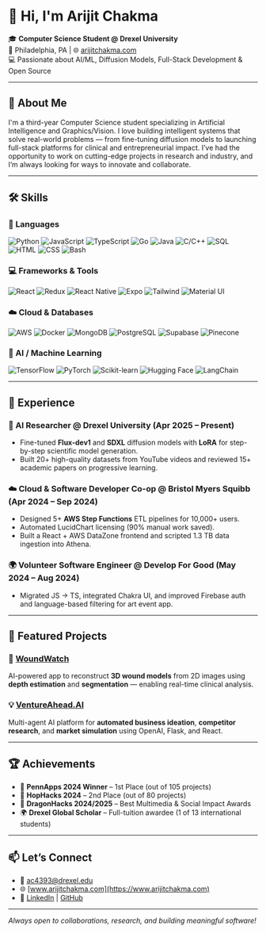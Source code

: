 # 👋 Hi, I'm Arijit Chakma

🎓 **Computer Science Student @ Drexel University**  
📍 Philadelphia, PA | 🌐 [arijitchakma.com](https://www.arijitchakma.com)  
💻 Passionate about AI/ML, Diffusion Models, Full-Stack Development & Open Source  

---

## 🧠 About Me

I'm a third-year Computer Science student specializing in Artificial Intelligence and Graphics/Vision. I love building intelligent systems that solve real-world problems — from fine-tuning diffusion models to launching full-stack platforms for clinical and entrepreneurial impact. I’ve had the opportunity to work on cutting-edge projects in research and industry, and I’m always looking for ways to innovate and collaborate.

---

## 🛠️ Skills

### 🧾 Languages  
![Python](https://img.shields.io/badge/-Python-3776AB?style=flat&logo=python&logoColor=white)
![JavaScript](https://img.shields.io/badge/-JavaScript-F7DF1E?style=flat&logo=javascript&logoColor=black)
![TypeScript](https://img.shields.io/badge/-TypeScript-3178C6?style=flat&logo=typescript&logoColor=white)
![Go](https://img.shields.io/badge/-Go-00ADD8?style=flat&logo=go&logoColor=white)
![Java](https://img.shields.io/badge/-Java-007396?style=flat&logo=java&logoColor=white)
![C/C++](https://img.shields.io/badge/-C/C++-00599C?style=flat&logo=c&logoColor=white)
![SQL](https://img.shields.io/badge/-SQL-4479A1?style=flat&logo=mysql&logoColor=white)
![HTML](https://img.shields.io/badge/-HTML5-E34F26?style=flat&logo=html5&logoColor=white)
![CSS](https://img.shields.io/badge/-CSS3-1572B6?style=flat&logo=css3&logoColor=white)
![Bash](https://img.shields.io/badge/-Bash-4EAA25?style=flat&logo=gnu-bash&logoColor=white)

### 💻 Frameworks & Tools  
![React](https://img.shields.io/badge/-React-61DAFB?style=flat&logo=react&logoColor=black)
![Redux](https://img.shields.io/badge/-Redux-764ABC?style=flat&logo=redux&logoColor=white)
![React Native](https://img.shields.io/badge/-React%20Native-20232A?style=flat&logo=react&logoColor=61DAFB)
![Expo](https://img.shields.io/badge/-Expo-000020?style=flat&logo=expo&logoColor=white)
![Tailwind](https://img.shields.io/badge/-Tailwind%20CSS-38B2AC?style=flat&logo=tailwind-css&logoColor=white)
![Material UI](https://img.shields.io/badge/-MUI-007FFF?style=flat&logo=mui&logoColor=white)

### ☁️ Cloud & Databases  
![AWS](https://img.shields.io/badge/-AWS-232F3E?style=flat&logo=amazon-aws&logoColor=white)
![Docker](https://img.shields.io/badge/-Docker-2496ED?style=flat&logo=docker&logoColor=white)
![MongoDB](https://img.shields.io/badge/-MongoDB-47A248?style=flat&logo=mongodb&logoColor=white)
![PostgreSQL](https://img.shields.io/badge/-PostgreSQL-4169E1?style=flat&logo=postgresql&logoColor=white)
![Supabase](https://img.shields.io/badge/-Supabase-3ECF8E?style=flat&logo=supabase&logoColor=white)
![Pinecone](https://img.shields.io/badge/-Pinecone-00778F?style=flat&logo=pinecone&logoColor=white)

### 🤖 AI / Machine Learning  
![TensorFlow](https://img.shields.io/badge/-TensorFlow-FF6F00?style=flat&logo=tensorflow&logoColor=white)
![PyTorch](https://img.shields.io/badge/-PyTorch-EE4C2C?style=flat&logo=pytorch&logoColor=white)
![Scikit-learn](https://img.shields.io/badge/-Scikit--Learn-F7931E?style=flat&logo=scikit-learn&logoColor=white)
![Hugging Face](https://img.shields.io/badge/-HuggingFace-FFD21F?style=flat&logo=huggingface&logoColor=black)
![LangChain](https://img.shields.io/badge/-LangChain-000000?style=flat&logoColor=white)

---

## 💼 Experience

### 🧪 AI Researcher @ Drexel University (Apr 2025 – Present)  
- Fine-tuned **Flux-dev1** and **SDXL** diffusion models with **LoRA** for step-by-step scientific model generation.  
- Built 20+ high-quality datasets from YouTube videos and reviewed 15+ academic papers on progressive learning.

### ☁️ Cloud & Software Developer Co-op @ Bristol Myers Squibb (Apr 2024 – Sep 2024)  
- Designed 5+ **AWS Step Functions** ETL pipelines for 10,000+ users.  
- Automated LucidChart licensing (90% manual work saved).  
- Built a React + AWS DataZone frontend and scripted 1.3 TB data ingestion into Athena.

### 🌍 Volunteer Software Engineer @ Develop For Good (May 2024 – Aug 2024)  
- Migrated JS → TS, integrated Chakra UI, and improved Firebase auth and language-based filtering for art event app.

---

## 🚀 Featured Projects

### 🧠 [WoundWatch](https://devpost.com/software/deepcare-ai)  
AI-powered app to reconstruct **3D wound models** from 2D images using **depth estimation** and **segmentation** — enabling real-time clinical analysis.

### 💡 [VentureAhead.AI](https://github.com/arijitchakma79/PhillyCodefest25)  
Multi-agent AI platform for **automated business ideation**, **competitor research**, and **market simulation** using OpenAI, Flask, and React.

---

## 🏆 Achievements

- 🥇 **PennApps 2024 Winner** – 1st Place (out of 105 projects)  
- 🥈 **HopHacks 2024** – 2nd Place (out of 80 projects)  
- 🏅 **DragonHacks 2024/2025** – Best Multimedia & Social Impact Awards  
- 🌍 **Drexel Global Scholar** – Full-tuition awardee (1 of 13 international students)

---

## 📫 Let’s Connect

- 📧 [ac4393@drexel.edu](mailto:ac4393@drexel.edu)  
- 🌐 [www.arijitchakma.com](https://www.arijitchakma.com)  
- 🔗 [LinkedIn](https://www.linkedin.com/in/arijitchakma) | [GitHub](https://github.com/arijitchakma79)

---

_Always open to collaborations, research, and building meaningful software!_
